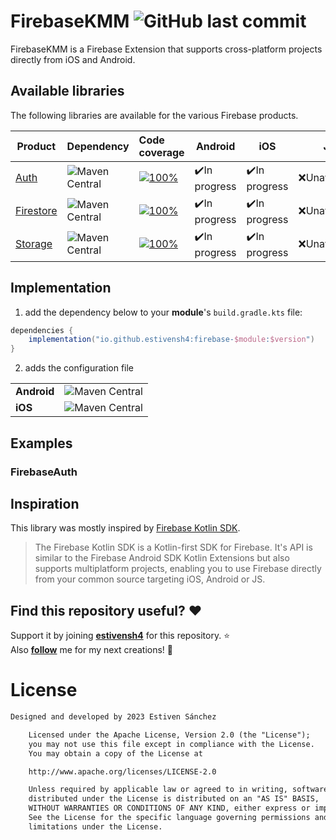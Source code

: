 <h1 align="left">FirebaseKMM <img alt="GitHub last commit" src="https://img.shields.io/github/last-commit/estivensh4/FirebaseKMM?style=flat-square"></h1>

FirebaseKMM is a Firebase Extension that supports cross-platform projects directly from iOS and Android.

## Available libraries

The following libraries are available for the various Firebase products.

| Product	                                                | Dependency                                                                                                                       | Code coverage                                                                                                                                                            | Android       | iOS           | JS           |
|---------------------------------------------------------|:---------------------------------------------------------------------------------------------------------------------------------|:-------------------------------------------------------------------------------------------------------------------------------------------------------------------------|---------------|---------------|--------------|
| [Auth](https://firebase.google.com/docs/auth)           | <img alt="Maven Central" src="https://img.shields.io/maven-central/v/io.github.estivensh4/firebase-auth?versionPrefix=0.2">      | [![100%](https://img.shields.io/badge/-0%25-lightgrey?style=flat-square)](/firebase-auth/src/commonMain/kotlin/com/estiven/firebase_auth/FirebaseAuth.kt)                | ✔️In progress | ✔️In progress | ❌Unavailable |
| [Firestore](https://firebase.google.com/docs/firestore) | <img alt="Maven Central" src="https://img.shields.io/maven-central/v/io.github.estivensh4/firebase-firestore?versionPrefix=0.2"> | [![100%](https://img.shields.io/badge/-0%25-lightgrey?style=flat-square)](/firebase-firestore/src/commonMain/kotlin/com/estiven/firebase_firestore/FirebaseFirestore.kt) | ✔️In progress | ✔️In progress | ❌Unavailable |
| [Storage](https://firebase.google.com/docs/storage)     | <img alt="Maven Central" src="https://img.shields.io/maven-central/v/io.github.estivensh4/firebase-storage?versionPrefix=0.3">   | [![100%](https://img.shields.io/badge/-0%25-lightgrey?style=flat-square)](/firebase-storage/src/commonMain/kotlin/com/estiven/firebase_storage/FirebaseStorage.kt)       | ✔️In progress | ✔️In progress | ❌Unavailable |

## Implementation

1. add the dependency below to your **module**'s `build.gradle.kts` file:

```gradle
dependencies {
    implementation("io.github.estivensh4:firebase-$module:$version")
} 
```

2. adds the configuration file

| 	           |                                                                                                                           |
|-------------|:--------------------------------------------------------------------------------------------------------------------------|
| **Android** | <img alt="Maven Central" src="https://github.com/estivensh4/FirebaseKMM/documentation/images/android-implementation.png"> | 
| **iOS**     | <img alt="Maven Central" src="https://github.com/estivensh4/FirebaseKMM/documentation/images/ios-implementation.png">     |

## Examples
### FirebaseAuth


## Inspiration
This library was mostly inspired by [Firebase Kotlin SDK](https://github.com/GitLiveApp/firebase-kotlin-sdk).<br>

> The Firebase Kotlin SDK is a Kotlin-first SDK for Firebase. It's API is similar to the Firebase Android SDK Kotlin Extensions but also supports multiplatform projects, enabling you to use Firebase directly from your common source targeting iOS, Android or JS.

## Find this repository useful? :heart:
Support it by joining __[estivensh4](https://github.com/estivensh4/FirebaseKMM)__ for this repository. :star: <br>
Also __[follow](https://github.com/estivensh4)__ me for my next creations! 🤩

# License
```xml
Designed and developed by 2023 Estiven Sánchez

    Licensed under the Apache License, Version 2.0 (the "License");
    you may not use this file except in compliance with the License.
    You may obtain a copy of the License at

    http://www.apache.org/licenses/LICENSE-2.0

    Unless required by applicable law or agreed to in writing, software
    distributed under the License is distributed on an "AS IS" BASIS,
    WITHOUT WARRANTIES OR CONDITIONS OF ANY KIND, either express or implied.
    See the License for the specific language governing permissions and
    limitations under the License.
```
